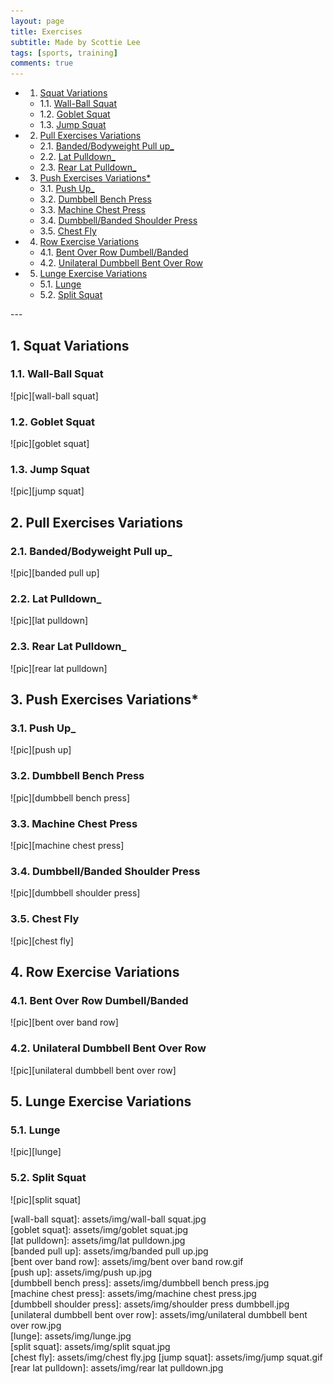 ```yaml
---
layout: page
title: Exercises
subtitle: Made by Scottie Lee
tags: [sports, training]
comments: true
---
```


<!-- vscode-markdown-toc -->
* 1. [Squat Variations](#SquatVariations)
	* 1.1. [Wall-Ball Squat](#Wall-BallSquat)
	* 1.2. [Goblet Squat](#GobletSquat)
	* 1.3. [Jump Squat](#JumpSquat)
* 2. [Pull Exercises Variations](#PullExercisesVariations)
	* 2.1. [Banded/Bodyweight Pull up_](#BandedBodyweightPullup_)
	* 2.2. [Lat Pulldown_](#LatPulldown_)
	* 2.3. [Rear Lat Pulldown_](#RearLatPulldown_)
* 3. [Push Exercises Variations*](#PushExercisesVariations)
	* 3.1. [Push Up_](#PushUp_)
	* 3.2. [Dumbbell Bench Press](#DumbbellBenchPress)
	* 3.3. [Machine Chest Press](#MachineChestPress)
	* 3.4. [Dumbbell/Banded Shoulder Press](#DumbbellBandedShoulderPress)
	* 3.5. [Chest Fly](#ChestFly)
* 4. [Row Exercise Variations](#RowExerciseVariations)
	* 4.1. [Bent Over Row Dumbell/Banded](#BentOverRowDumbellBanded)
	* 4.2. [Unilateral Dumbbell Bent Over Row](#UnilateralDumbbellBentOverRow)
* 5. [Lunge Exercise Variations](#LungeExerciseVariations)
	* 5.1. [Lunge](#Lunge)
	* 5.2. [Split Squat](#SplitSquat)

<!-- vscode-markdown-toc-config
	numbering=true
	autoSave=true
	/vscode-markdown-toc-config -->
<!-- /vscode-markdown-toc -->---

##  1. <a name='SquatVariations'></a>Squat Variations

###  1.1. <a name='Wall-BallSquat'></a>Wall-Ball Squat

![pic][wall-ball squat]

###  1.2. <a name='GobletSquat'></a>Goblet Squat  

![pic][goblet squat]  

###  1.3. <a name='JumpSquat'></a>Jump Squat

![pic][jump squat]

##  2. <a name='PullExercisesVariations'></a>Pull Exercises Variations

###  2.1. <a name='BandedBodyweightPullup_'></a>Banded/Bodyweight Pull up_

![pic][banded pull up]

###  2.2. <a name='LatPulldown_'></a>Lat Pulldown_  

![pic][lat pulldown]  

###  2.3. <a name='RearLatPulldown_'></a>Rear Lat Pulldown_  

![pic][rear lat pulldown]

##  3. <a name='PushExercisesVariations'></a>Push Exercises Variations*

###  3.1. <a name='PushUp_'></a>Push Up_  

![pic][push up]

###  3.2. <a name='DumbbellBenchPress'></a>Dumbbell Bench Press

![pic][dumbbell bench press]

###  3.3. <a name='MachineChestPress'></a>Machine Chest Press

![pic][machine chest press]

###  3.4. <a name='DumbbellBandedShoulderPress'></a>Dumbbell/Banded Shoulder Press  

![pic][dumbbell shoulder press]  

###  3.5. <a name='ChestFly'></a>Chest Fly

![pic][chest fly]
##  4. <a name='RowExerciseVariations'></a>Row Exercise Variations
  
###  4.1. <a name='BentOverRowDumbellBanded'></a>Bent Over Row Dumbell/Banded
![pic][bent over band row]

###  4.2. <a name='UnilateralDumbbellBentOverRow'></a>Unilateral Dumbbell Bent Over Row

![pic][unilateral dumbbell bent over row]

##  5. <a name='LungeExerciseVariations'></a>Lunge Exercise Variations

###  5.1. <a name='Lunge'></a>Lunge

![pic][lunge]

###  5.2. <a name='SplitSquat'></a>Split Squat

![pic][split squat]

[wall-ball squat]: assets/img/wall-ball squat.jpg  
[goblet squat]: assets/img/goblet squat.jpg  
[lat pulldown]: assets/img/lat pulldown.jpg  
[banded pull up]: assets/img/banded pull up.jpg  
[bent over band row]: assets/img/bent over band row.gif  
[push up]: assets/img/push up.jpg  
[dumbbell bench press]: assets/img/dumbbell bench press.jpg  
[machine chest press]: assets/img/machine chest press.jpg  
[dumbbell shoulder press]: assets/img/shoulder press dumbbell.jpg  
[unilateral dumbbell bent over row]: assets/img/unilateral dumbbell bent over row.jpg  
[lunge]: assets/img/lunge.jpg  
[split squat]: assets/img/split squat.jpg  
[chest fly]: assets/img/chest fly.jpg
[jump squat]: assets/img/jump squat.gif
[rear lat pulldown]: assets/img/rear lat pulldown.jpg